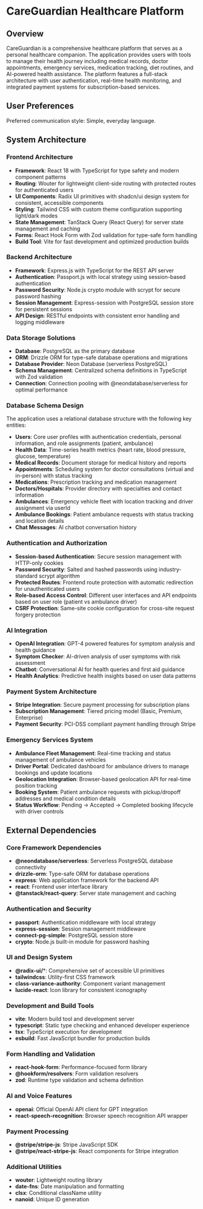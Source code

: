 # CareGuardian Healthcare Platform

## Overview

CareGuardian is a comprehensive healthcare platform that serves as a personal healthcare companion. The application provides users with tools to manage their health journey including medical records, doctor appointments, emergency services, medication tracking, diet routines, and AI-powered health assistance. The platform features a full-stack architecture with user authentication, real-time health monitoring, and integrated payment systems for subscription-based services.

## User Preferences

Preferred communication style: Simple, everyday language.

## System Architecture

### Frontend Architecture
- **Framework**: React 18 with TypeScript for type safety and modern component patterns
- **Routing**: Wouter for lightweight client-side routing with protected routes for authenticated users
- **UI Components**: Radix UI primitives with shadcn/ui design system for consistent, accessible components
- **Styling**: Tailwind CSS with custom theme configuration supporting light/dark modes
- **State Management**: TanStack Query (React Query) for server state management and caching
- **Forms**: React Hook Form with Zod validation for type-safe form handling
- **Build Tool**: Vite for fast development and optimized production builds

### Backend Architecture
- **Framework**: Express.js with TypeScript for the REST API server
- **Authentication**: Passport.js with local strategy using session-based authentication
- **Password Security**: Node.js crypto module with scrypt for secure password hashing
- **Session Management**: Express-session with PostgreSQL session store for persistent sessions
- **API Design**: RESTful endpoints with consistent error handling and logging middleware

### Data Storage Solutions
- **Database**: PostgreSQL as the primary database
- **ORM**: Drizzle ORM for type-safe database operations and migrations
- **Database Provider**: Neon Database (serverless PostgreSQL)
- **Schema Management**: Centralized schema definitions in TypeScript with Zod validation
- **Connection**: Connection pooling with @neondatabase/serverless for optimal performance

### Database Schema Design
The application uses a relational database structure with the following key entities:
- **Users**: Core user profiles with authentication credentials, personal information, and role assignments (patient, ambulance)
- **Health Data**: Time-series health metrics (heart rate, blood pressure, glucose, temperature)
- **Medical Records**: Document storage for medical history and reports
- **Appointments**: Scheduling system for doctor consultations (virtual and in-person) with status tracking
- **Medications**: Prescription tracking and medication management
- **Doctors/Hospitals**: Provider directory with specialties and contact information
- **Ambulances**: Emergency vehicle fleet with location tracking and driver assignment via userId
- **Ambulance Bookings**: Patient ambulance requests with status tracking and location details
- **Chat Messages**: AI chatbot conversation history

### Authentication and Authorization
- **Session-based Authentication**: Secure session management with HTTP-only cookies
- **Password Security**: Salted and hashed passwords using industry-standard scrypt algorithm
- **Protected Routes**: Frontend route protection with automatic redirection for unauthenticated users
- **Role-based Access Control**: Different user interfaces and API endpoints based on user role (patient vs ambulance driver)
- **CSRF Protection**: Same-site cookie configuration for cross-site request forgery protection

### AI Integration
- **OpenAI Integration**: GPT-4 powered features for symptom analysis and health guidance
- **Symptom Checker**: AI-driven analysis of user symptoms with risk assessment
- **Chatbot**: Conversational AI for health queries and first aid guidance
- **Health Analytics**: Predictive health insights based on user data patterns

### Payment System Architecture
- **Stripe Integration**: Secure payment processing for subscription plans
- **Subscription Management**: Tiered pricing model (Basic, Premium, Enterprise)
- **Payment Security**: PCI-DSS compliant payment handling through Stripe

### Emergency Services System
- **Ambulance Fleet Management**: Real-time tracking and status management of ambulance vehicles
- **Driver Portal**: Dedicated dashboard for ambulance drivers to manage bookings and update locations
- **Geolocation Integration**: Browser-based geolocation API for real-time position tracking
- **Booking System**: Patient ambulance requests with pickup/dropoff addresses and medical condition details
- **Status Workflow**: Pending → Accepted → Completed booking lifecycle with driver controls

## External Dependencies

### Core Framework Dependencies
- **@neondatabase/serverless**: Serverless PostgreSQL database connectivity
- **drizzle-orm**: Type-safe ORM for database operations
- **express**: Web application framework for the backend API
- **react**: Frontend user interface library
- **@tanstack/react-query**: Server state management and caching

### Authentication and Security
- **passport**: Authentication middleware with local strategy
- **express-session**: Session management middleware
- **connect-pg-simple**: PostgreSQL session store
- **crypto**: Node.js built-in module for password hashing

### UI and Design System
- **@radix-ui/***: Comprehensive set of accessible UI primitives
- **tailwindcss**: Utility-first CSS framework
- **class-variance-authority**: Component variant management
- **lucide-react**: Icon library for consistent iconography

### Development and Build Tools
- **vite**: Modern build tool and development server
- **typescript**: Static type checking and enhanced developer experience
- **tsx**: TypeScript execution for development
- **esbuild**: Fast JavaScript bundler for production builds

### Form Handling and Validation
- **react-hook-form**: Performance-focused form library
- **@hookform/resolvers**: Form validation resolvers
- **zod**: Runtime type validation and schema definition

### AI and Voice Features
- **openai**: Official OpenAI API client for GPT integration
- **react-speech-recognition**: Browser speech recognition API wrapper

### Payment Processing
- **@stripe/stripe-js**: Stripe JavaScript SDK
- **@stripe/react-stripe-js**: React components for Stripe integration

### Additional Utilities
- **wouter**: Lightweight routing library
- **date-fns**: Date manipulation and formatting
- **clsx**: Conditional className utility
- **nanoid**: Unique ID generation